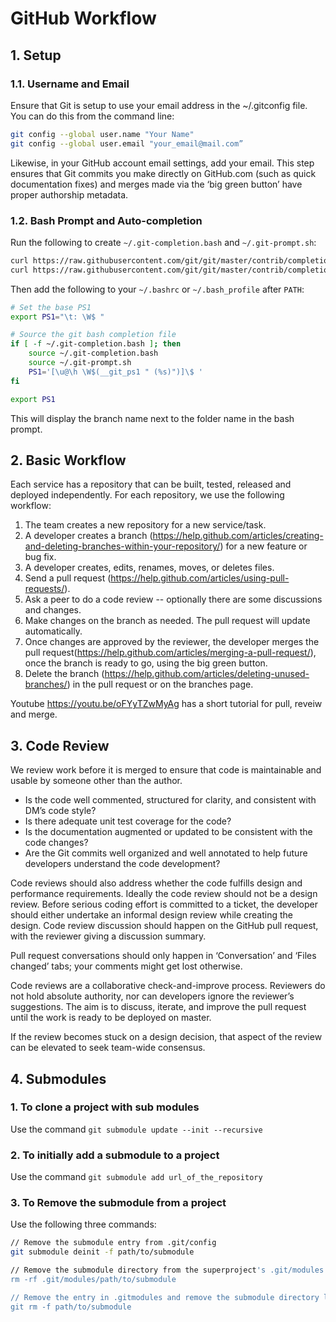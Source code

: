 # GitHub Workflow

## 1. Setup

### 1.1. Username and Email
Ensure that Git is setup to use your email address in the ~/.gitconfig file. You can do this from the command line:
```sh
git config --global user.name "Your Name"
git config --global user.email "your_email@mail.com”
```

Likewise, in your GitHub account email settings, add your email. This step ensures that Git commits you make directly on GitHub.com (such as quick documentation fixes) and merges made via the ‘big green button’ have proper authorship metadata.

### 1.2. Bash Prompt and Auto-completion
Run the following to create `~/.git-completion.bash` and `~/.git-prompt.sh`:

```sh
curl https://raw.githubusercontent.com/git/git/master/contrib/completion/git-completion.bash > ~/.git-completion.bash
curl https://raw.githubusercontent.com/git/git/master/contrib/completion/git-prompt.sh > ~/.git-prompt.sh
```

Then add the following to your `~/.bashrc` or `~/.bash_profile` after `PATH`:

```sh
# Set the base PS1
export PS1="\t: \W$ "

# Source the git bash completion file
if [ -f ~/.git-completion.bash ]; then
    source ~/.git-completion.bash
    source ~/.git-prompt.sh
    PS1='[\u@\h \W$(__git_ps1 " (%s)")]\$ '
fi

export PS1
```

This will display the branch name next to the folder name in the bash prompt.

## 2. Basic Workflow

Each service has a repository that can be built, tested, released and deployed independently. For each repository, we use the following workflow: 

1. The team creates a new repository for a new service/task. 
3. A developer creates a branch (https://help.github.com/articles/creating-and-deleting-branches-within-your-repository/) for a new feature or bug fix. 
4. A developer creates, edits, renames, moves, or deletes files. 
5. Send a pull request (https://help.github.com/articles/using-pull-requests/). 
5. Ask a peer to do a code review -- optionally there are some discussions and changes.
6. Make changes on the branch as needed. The pull request will update automatically.  
6. Once changes are approved by the reviewer, the developer merges the pull request(https://help.github.com/articles/merging-a-pull-request/), once the branch is ready to go, using the big green button.
7. Delete the branch (https://help.github.com/articles/deleting-unused-branches/) in the pull request or on the branches page. 

Youtube https://youtu.be/oFYyTZwMyAg has a short tutorial for pull, reveiw and merge. 

## 3. Code Review
We review work before it is merged to ensure that code is maintainable and usable by someone other than the author.
* Is the code well commented, structured for clarity, and consistent with DM’s code style?
* Is there adequate unit test coverage for the code?
* Is the documentation augmented or updated to be consistent with the code changes?
* Are the Git commits well organized and well annotated to help future developers understand the code development?

Code reviews should also address whether the code fulfills design and performance requirements.
Ideally the code review should not be a design review. Before serious coding effort is committed to a ticket, the developer should either undertake an informal design review while creating the design. 
Code review discussion should happen on the GitHub pull request, with the reviewer giving a discussion summary. 

Pull request conversations should only happen in ‘Conversation’ and ‘Files changed’ tabs; your comments might get lost otherwise.

Code reviews are a collaborative check-and-improve process. Reviewers do not hold absolute authority, nor can developers ignore the reviewer’s suggestions. The aim is to discuss, iterate, and improve the pull request until the work is ready to be deployed on master.

If the review becomes stuck on a design decision, that aspect of the review can be elevated to seek team-wide consensus.

## 4. Submodules
### 1. To clone a project with sub modules
Use the command `git submodule update --init --recursive`

### 2. To initially add a submodule to a project  
Use the command `git submodule add url_of_the_repository`

### 3. To Remove the submodule from a project
Use the following three commands: 
```sh
// Remove the submodule entry from .git/config
git submodule deinit -f path/to/submodule

// Remove the submodule directory from the superproject's .git/modules directory
rm -rf .git/modules/path/to/submodule

// Remove the entry in .gitmodules and remove the submodule directory located at path/to/submodule
git rm -f path/to/submodule
```
